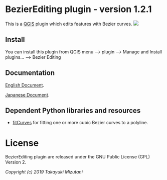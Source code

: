 BezierEditing plugin - version 1.2.1
===================================
This is a [QGIS](https://qgis.org/) plugin which edits features with Bezier curves.
![](https://github.com/tmizu23/BezierEditing/wiki/images/BezierEditing.png)
  
Install
-------------

  You can install this plugin from QGIS menu --> plugin --> Manage and Install plugins... --> Bezier Editing

Documentation
-------------

  [English Document](https://github.com/tmizu23/BezierEditing/wiki/Document-(English)).
  
  [Japanese Document](https://github.com/tmizu23/BezierEditing/wiki/%E3%83%89%E3%82%AD%E3%83%A5%E3%83%A1%E3%83%B3%E3%83%88%EF%BC%88Japanese%EF%BC%89).


Dependent Python libraries and resources
--------------------------------------------

* [fitCurves](https://github.com/volkerp/fitCurves) for fitting one or more cubic Bezier curves to a polyline.


License
=======

 BezierEditing plugin are released under the GNU Public License (GPL) Version 2.

_Copyright (c) 2019 Takayuki Mizutani_
